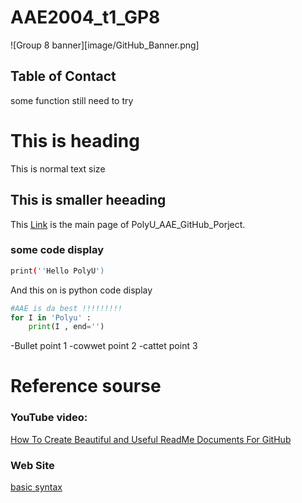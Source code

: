 # AAE2004_t1_GP8
![Group 8 banner][image/GitHub_Banner.png]
<!--  TABLE OF CONTACT -->
## Table of Contact
some function still need to try 

# This is heading 
This is normal text size
## This is smaller heeading

This [Link](https://github.com/IPNL-POLYU/PolyU_AAE2004_Github_Project/blob/main/readme.md) is the main page of PolyU_AAE_GitHub_Porject.

### some code display
```bash
print(''Hello PolyU')
```

And this on is python code display
```python
#AAE is da best !!!!!!!!!
for I in 'Polyu' :
    print(I , end='')
```
-Bullet point 1
-cowwet point 2
-cattet point 3

# Reference sourse
### YouTube video:
[How To Create Beautiful and Useful ReadMe Documents For GitHub](https://youtu.be/a8CwpGARAsQ)

### Web Site
[basic syntax](https://www.markdownguide.org/basic-syntax)


[def]: image/AAE%20GitHub%20Project.png
